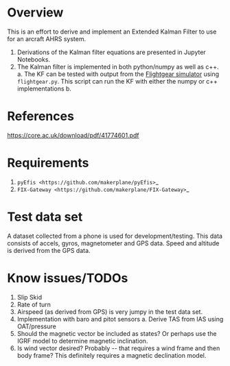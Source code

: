 Overview
========

This is an effort to derive and implement an Extended Kalman Filter to use for
an arcraft AHRS system.  

1. Derivations of the Kalman filter equations are presented in Jupyter Notebooks.
2. The Kalman filter is implemented in both python/numpy as well as c++.
   a. The KF can be tested with output from the [Flightgear simulator](https://www.flightgear.org/) using 
      `flightgear.py`.  This script can run the KF with either the numpy or c++ implementations
   b. 

References
==========

https://core.ac.uk/download/pdf/41774601.pdf

Requirements
============

1. `pyEfis <https://github.com/makerplane/pyEfis>`_
2. `FIX-Gateway <https://github.com/makerplane/FIX-Gateway>`_

Test data set
=============

A dataset collected from a phone is used for development/testing.  This data
consists of accels, gyros, magnetometer and GPS data.  Speed and altitude is derived from the
GPS data.

Know issues/TODOs
=================

1. Slip Skid
2. Rate of turn
3. Airspeed (as derived from GPS) is very jumpy in the test data set.
4. Implementation with baro and pitot sensors
  a. Derive TAS from IAS using OAT/pressure
5. Should the magnetic vector be included as states? Or perhaps use the IGRF model to determine
   magnetic inclination.
6. Is wind vector desired? Probably -- that requires a wind frame and then body frame?  This
   definitely requires a magnetic declination model.
